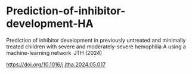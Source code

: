 # Prediction-of-inhibitor-development-HA
Prediction of inhibitor development in previously untreated and minimally treated children with severe and moderately-severe hemophilia A using a machine-learning network  JTH (2024)

https://doi.org/10.1016/j.jtha.2024.05.017


